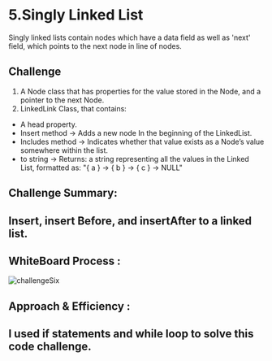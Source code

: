 # 5.Singly Linked List

Singly linked lists contain nodes which have a data field as well as 'next' field, which points to the next node in line of nodes.

## Challenge

1. A Node class that has properties for the value stored in the Node, and a pointer to the next Node.
2. LinkedLink Class, that contains:

- A head property.
- Insert method -> Adds a new node In the beginning of the LinkedList.
- Includes method -> Indicates whether that value exists as a Node’s value somewhere within the list.
- to string -> Returns: a string representing all the values in the Linked List, formatted as:
  "{ a } -> { b } -> { c } -> NULL"

## Challenge Summary:

## Insert, insert Before, and insertAfter to a linked list.

## WhiteBoard Process :

![challengeSix](/Challenge6.jpg)

## Approach & Efficiency :

## I used if statements and while loop to solve this code challenge.
